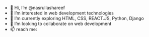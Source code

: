 - 👋 Hi, I’m @nasrullashareef
- 👀 I’m interested in web development technologies
- 🌱 I’m currently exploring HTML, CSS, REACT.JS, Python, Django
- 💞️ I’m looking to collaborate on web development
- 📫 reach me: 

<!---
nasrullashareef/nasrullashareef is a ✨ special ✨ repository because its `README.md` (this file) appears on your GitHub profile.
You can click the Preview link to take a look at your changes.
--->
